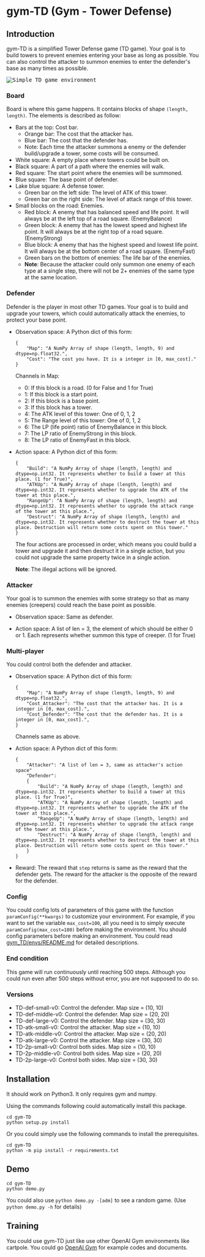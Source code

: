 # gym-TD (Gym - Tower Defense)

## Introduction
gym-TD is a simplified Tower Defense game (TD game). Your goal is to build towers to prevent enemies entering your base as long as possible. You can also control the attacker to summon enemies to enter the defender's base as many times as possible.

<kbd>![Simple TD game environment](gymTD.png)</kbd>

### Board
Board is where this game happens. It contains blocks of shape `(length, length)`. The elements is described as follow:
- Bars at the top: Cost bar.
    - Orange bar: The cost that the attacker has.
    - Blue bar: The cost that the defender has.
    - Note: Each time the attacker summons a enemy or the defender build/upgrade a tower, some costs will be consumed.
- White square: A empty place where towers could be built on.
- Black square: A part of a path where the enemies will walk.
- Red square: The start point where the enemies will be summoned.
- Blue square: The base point of defender.
- Lake blue square: A defense tower.
    - Green bar on the left side: The level of ATK of this tower.
    - Green bar on the right side: The level of attack range of this tower.
- Small blocks on the road: Enemies.
    - Red block: A enemy that has balanced speed and life point. It will always be at the left top of a road square. (EnemyBalance)
    - Green block: A enemy that has the lowest speed and highest life point. It will always be at the right top of a road square. (EnemyStrong)
    - Blue block: A enemy that has the highest speed and lowest life point. It will always be at the bottom center of a road square. (EnemyFast)
    - Green bars on the bottom of enemies: The life bar of the enemies.
    - **Note**: Because the attacker could only summon one enemy of each type at a single step, there will not be 2+ enemies of the same type at the same location.

### Defender
Defender is the player in most other TD games. Your goal is to build and upgrade your towers, which could automatically attack the enemies, to protect your base point.
- Observation space:
    A Python dict of this form:
    ```
    {
        "Map": "A NumPy Array of shape (length, length, 9) and dtype=np.float32.",
        "Cost": "The cost you have. It is a integer in [0, max_cost]."
    }
    ```
    Channels in Map:
    - 0: If this block is a road. (0 for False and 1 for True)
    - 1: If this block is a start point.
    - 2: If this block is a base point.
    - 3: If this block has a tower.
    - 4: The ATK level of this tower: One of 0, 1, 2
    - 5: The Range level of this tower: One of 0, 1, 2
    - 6: The LP (life point) ratio of EnemyBalance in this block.
    - 7: The LP ratio of EnemyStrong in this block.
    - 8: The LP ratio of EnemyFast in this block.

- Action space:
    A Python dict of this form:
    ```
    {
        "Build": "A NumPy Array of shape (length, length) and dtype=np.int32. It represents whether to build a tower at this place. (1 for True)",
        "ATKUp": "A NumPy Array of shape (length, length) and dtype=np.int32. It represents whether to upgrade the ATK of the tower at this place.",
        "RangeUp": "A NumPy Array of shape (length, length) and dtype=np.int32. It represents whether to upgrade the attack range of the tower at this place.",
        "Destruct": "A NumPy Array of shape (length, length) and dtype=np.int32. It represents whether to destruct the tower at this place. Destruction will return some costs spent on this tower."
    }
    ```
    The four actions are processed in order, which means you could build a tower and upgrade it and then destruct it in a single action, but you could not upgrade the same property twice in a single action.

    **Note**: The illegal actions will be ignored.

### Attacker
Your goal is to summon the enemies with some strategy so that as many enemies (creepers) could reach the base point as possible.
- Observation space:
    Same as defender.

- Action space:
    A list of len = 3, the element of which should be either 0 or 1.
    Each represents whether summon this type of creeper. (1 for True)

### Multi-player
You could control both the defender and attacker.
- Observation space:
    A Python dict of this form:
    ```
    {
        "Map": "A NumPy Array of shape (length, length, 9) and dtype=np.float32.",
        "Cost_Attacker": "The cost that the attacker has. It is a integer in [0, max_cost].",
        "Cost_Defender": "The cost that the defender has. It is a integer in [0, max_cost].",
    }
    ```
    Channels same as above.

- Action space:
    A Python dict of this form:
    ```
    {
        "Attacker": "A list of len = 3, same as attacker's action space"
        "Defender":
        {
            "Build": "A NumPy Array of shape (length, length) and dtype=np.int32. It represents whether to build a tower at this place. (1 for True)",
            "ATKUp": "A NumPy Array of shape (length, length) and dtype=np.int32. It represents whether to upgrade the ATK of the tower at this place.",
            "RangeUp": "A NumPy Array of shape (length, length) and dtype=np.int32. It represents whether to upgrade the attack range of the tower at this place.",
            "Destruct": "A NumPy Array of shape (length, length) and dtype=np.int32. It represents whether to destruct the tower at this place. Destruction will return some costs spent on this tower."
        }
    }
    ```

- Reward:
    The reward that `step` returns is same as the reward that the defender gets. The reward for the attacker is the opposite of the reward for the defender.

### Config
You could config lots of parameters of this game with the function `paramConfig(**kwargs)` to customize your environment. For example, if you want to set the variable `max_cost=100`, all you need is to simply execute `paramConfig(max_cost=100)` before making the environment. You should config parameters before making an environment. You could read [gym_TD/envs/README.md](gym_TD/envs/README.md) for detailed descriptions.

### End condition
This game will run continuously until reaching 500 steps. Although you could run even after 500 steps without error, you are not supposed to do so.

### Versions
- TD-def-small-v0: Control the defender. Map size = (10, 10)
- TD-def-middle-v0: Control the defender. Map size = (20, 20)
- TD-def-large-v0: Control the defender. Map size = (30, 30)
- TD-atk-small-v0: Control the attacker. Map size = (10, 10)
- TD-atk-middle-v0: Control the attacker. Map size = (20, 20)
- TD-atk-large-v0: Control the attacker. Map size = (30, 30)
- TD-2p-small-v0: Control both sides. Map size = (10, 10)
- TD-2p-middle-v0: Control both sides. Map size = (20, 20)
- TD-2p-large-v0: Control both sides. Map size = (30, 30)

## Installation
It should work on Python3. It only requires gym and numpy.

Using the commands following could automatically install this package.
```
cd gym-TD
python setup.py install
```

Or you could simply use the following commands to install the prerequisites.
```
cd gym-TD
python -m pip install -r requirements.txt
```

## Demo
```
cd gym-TD
python demo.py
```
You could also use `python demo.py -[adm]` to see a random game. (Use `python demo.py -h` for details)

## Training
You could use gym-TD just like use other OpenAI Gym environments like cartpole. You could go [OpenAI Gym](https://github.com/openai/gym) for example codes and documents.

